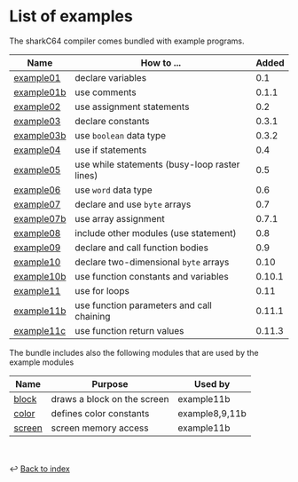 # List of examples

The sharkC64 compiler comes bundled with example programs.

| Name                                        | How to ...                                    | Added  |
|---------------------------------------------|-----------------------------------------------|--------|
| [example01](../../examples/example01.s64)   | declare variables                             | 0.1    |
| [example01b](../../examples/example01b.s64) | use comments                                  | 0.1.1  |
| [example02](../../examples/example02.s64)   | use assignment statements                     | 0.2    |
| [example03](../../examples/example03.s64)   | declare constants                             | 0.3.1  |
| [example03b](../../examples/example03b.s64) | use `boolean` data type                       | 0.3.2  |
| [example04](../../examples/example04.s64)   | use if statements                             | 0.4    |
| [example05](../../examples/example05.s64)   | use while statements (busy-loop raster lines) | 0.5    |
| [example06](../../examples/example06.s64)   | use `word` data type                          | 0.6    |
| [example07](../../examples/example07.s64)   | declare and use `byte` arrays                 | 0.7    |
| [example07b](../../examples/example07b.s64) | use array assignment                          | 0.7.1  |
| [example08](../../examples/example08.s64)   | include other modules (use statement)         | 0.8    |
| [example09](../../examples/example09.s64)   | declare and call function bodies              | 0.9    |
| [example10](../../examples/example10.s64)   | declare two-dimensional `byte` arrays         | 0.10   |
| [example10b](../../examples/example10b.s64) | use function constants and variables          | 0.10.1 |
| [example11](../../examples/example11.s64)   | use for loops                                 | 0.11   |
| [example11b](../../examples/example11b.s64) | use function parameters and call chaining     | 0.11.1 |
| [example11c](../../examples/example11c.s64) | use function return values                    | 0.11.3 |

The bundle includes also the following modules that are used by the example modules


| Name                                | Purpose                     | Used by        |
|-------------------------------------|-----------------------------|----------------|
| [block](../../examples/block.s64)   | draws a block on the screen | example11b     |
| [color](../../examples/color.s64)   | defines color constants     | example8,9,11b |
| [screen](../../examples/screen.s64) | screen memory access        | example11b     |


<br /><br />
:leftwards_arrow_with_hook: [Back to index](../index.md)

